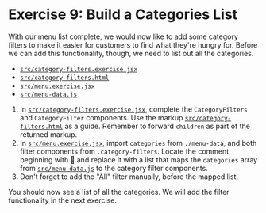 # Exercise 9: Build a Categories List

With our menu list complete, we would now like to add some category filters to make it easier for customers to find what they're hungry for. Before we can add this functionality, though, we need to list out all the categories.

- [`src/category-filters.exercise.jsx`](./src/category-filters.exercise.jsx)
- [`src/category-filters.html`](./src/category-filters.html)
- [`src/menu.exercise.jsx`](./src/menu.exercise.jsx)
- [`src/menu-data.js`](./src/menu-data.js)

1. In [`src/category-filters.exercise.jsx`](./src/category-filters.exercise.jsx), complete the `CategoryFilters` and `CategoryFilter` components. Use the markup [`src/category-filters.html`](./src/category-filters.html) as a guide. Remember to forward `children` as part of the returned markup.
2. In [`src/menu.exercise.jsx`](./src/menu.exercise.jsx), import `categories` from `./menu-data`, and both filter components from `.category-filters`. Locate the comment beginning with 👋 and replace it with a list that maps the `categories` array from [`src/menu-data.js`](./src/menu-data.js) to the category filter components.
3. Don't forget to add the "All" filter manually, before the mapped list.

You should now see a list of all the categories. We will add the filter functionality in the next exercise.
